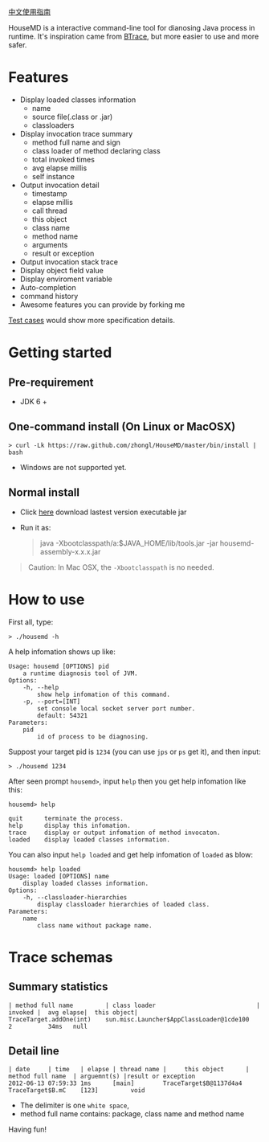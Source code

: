 [中文使用指南](https://github.com/zhongl/HouseMD/wiki/UserGuideCN)

HouseMD is a interactive command-line tool for dianosing Java process in runtime.
It's inspiration came from [BTrace](http://kenai.com/projects/btrace), but more easier to use and more safer.

# Features

- Display loaded classes information
    - name
    - source file(.class or .jar)
    - classloaders
- Display invocation trace summary
    - method full name and sign
    - class loader of method declaring class
    - total invoked times
    - avg elapse millis
    - self instance
- Output invocation detail
    - timestamp
    - elapse millis
    - call thread
    - this object
    - class name
    - method name
    - arguments
    - result or exception
- Output invocation stack trace
- Display object field value
- Display enviroment variable
- Auto-completion
- command history
- Awesome features you can provide by forking me

[Test cases](https://github.com/zhongl/HouseMD/blob/master/src/test/scala/com/github/zhongl/housemd) would show more specification details.

# Getting started

## Pre-requirement

- JDK 6 +

## One-command install (On Linux or MacOSX)

    > curl -Lk https://raw.github.com/zhongl/HouseMD/master/bin/install | bash

- Windows are not supported yet.

## Normal install

- Click [here](https://github.com/zhongl/HouseMD/downloads) download lastest version executable jar
- Run it as:

    > java -Xbootclasspath/a:$JAVA_HOME/lib/tools.jar -jar housemd-assembly-x.x.x.jar

> Caution: In Mac OSX, the `-Xbootclasspath` is no needed.

# How to use

First all, type:

    > ./housemd -h

A help infomation shows up like:

    Usage: housemd [OPTIONS] pid
    	a runtime diagnosis tool of JVM.
    Options:
    	-h, --help
    		show help infomation of this command.
    	-p, --port=[INT]
    		set console local socket server port number.
    		default: 54321
    Parameters:
    	pid
    		id of process to be diagnosing.


Suppost your target pid is `1234` (you can use `jps` or `ps` get it), and then input:

    > ./housemd 1234

After seen prompt `housemd>`, input `help` then you get help infomation like this:

    housemd> help

    quit      terminate the process.
    help      display this infomation.
    trace     display or output infomation of method invocaton.
    loaded    display loaded classes information.

You can also input `help loaded` and get help infomation of `loaded` as blow:

    housemd> help loaded
    Usage: loaded [OPTIONS] name
        display loaded classes information.
    Options:
        -h, --classloader-hierarchies
            display classloader hierarchies of loaded class.
    Parameters:
        name
            class name without package name.

# Trace schemas

## Summary statistics

    | method full name         | class loader                            | invoked |  avg elapse|  this object|
    TraceTarget.addOne(int)    sun.misc.Launcher$AppClassLoader@1cde100          2          34ms   null


## Detail line

    | date     | time   | elapse | thread name |     this object      | method full name  | arguemnt(s) |result or exception
    2012-06-13 07:59:33 1ms      [main]        TraceTarget$B@1137d4a4 TraceTarget$B.mC    [123]         void

- The delimiter is one `white space`,
- method full name contains: package, class name and method name

Having fun!
